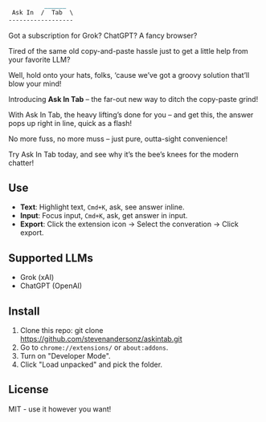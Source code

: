 ```markdown
          ______
 Ask In  /  Tab  \
------------------ 
```

Got a subscription for Grok? ChatGPT? A fancy browser?

Tired of the same old copy-and-paste hassle just to get a little help from your favorite LLM?

Well, hold onto your hats, folks, ‘cause we’ve got a groovy solution that’ll blow your mind!

Introducing **Ask In Tab** – the far-out new way to ditch the copy-paste grind!

With Ask In Tab, the heavy lifting’s done for you – and get this, the answer pops up right in line, quick as a flash!

No more fuss, no more muss – just pure, outta-sight convenience!

Try Ask In Tab today, and see why it’s the bee’s knees for the modern chatter!

## Use
- **Text**: Highlight text, `Cmd+K`, ask, see answer inline.
- **Input**: Focus input, `Cmd+K`, ask, get answer in input.
- **Export**: Click the extension icon -> Select the converation -> Click export.

## Supported LLMs
- Grok (xAI)
- ChatGPT (OpenAI)

## Install
1. Clone this repo: git clone https://github.com/stevenandersonz/askintab.git
2. Go to `chrome://extensions/` or `about:addons`.
3. Turn on "Developer Mode".
4. Click "Load unpacked" and pick the folder.

## License
MIT - use it however you want!